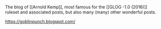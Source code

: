The blog of [[Arnold Kemp]], most famous for the [[GLOG -1.0 (2016)]] ruleset and associated posts, but also many (many) other wonderful posts.

https://goblinpunch.blogspot.com/